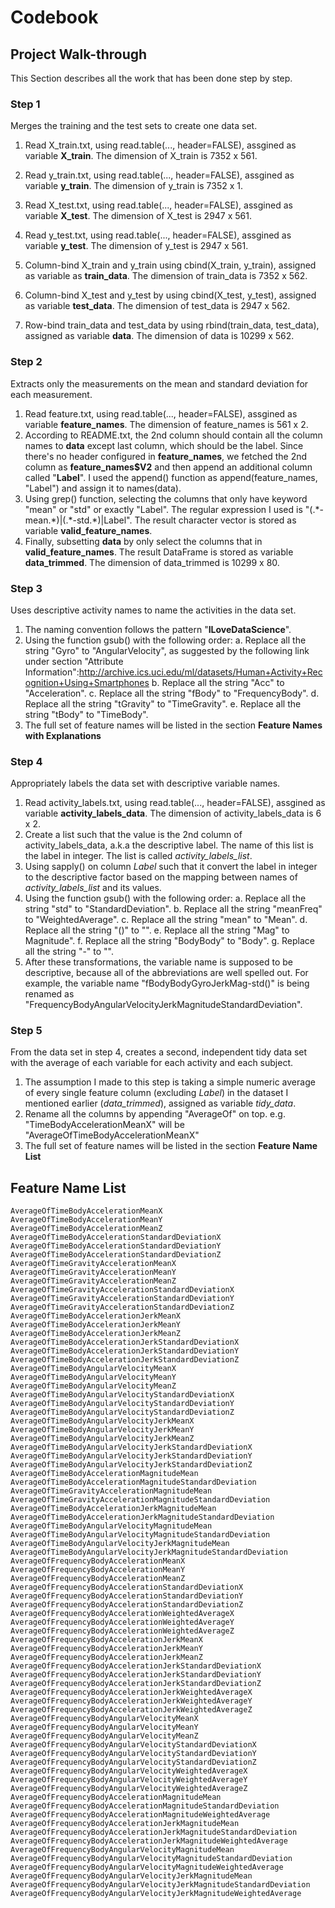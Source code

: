 # Codebook

## Project Walk-through
This Section describes all the work that has been done step by step.

### Step 1
Merges the training and the test sets to create one data set.
1. Read X_train.txt, using read.table(..., header=FALSE), assgined as variable **X_train**. The dimension of X_train is 7352 x 561.
2. Read y_train.txt, using read.table(..., header=FALSE), assgined as variable **y_train**. The dimension of y_train is 7352 x 1.
3. Read X_test.txt,  using read.table(..., header=FALSE), assgined as variable **X_test**. The dimension of X_test is 2947 x 561.
4. Read y_test.txt,  using read.table(..., header=FALSE), assgined as variable **y_test**. The dimension of y_test is 2947 x 561.

5. Column-bind X_train and y_train  using cbind(X_train, y_train), assigned as variable as **train_data**. The dimension of train_data is 7352 x 562.
6. Column-bind X_test and y_test by using cbind(X_test, y_test), assigned as variable **test_data**. The dimension of test_data is 2947 x 562.

7. Row-bind train_data and test_data by using rbind(train_data, test_data), assigned as variable **data**. The dimension of data is 10299 x 562.

### Step 2
Extracts only the measurements on the mean and standard deviation for each measurement.
1. Read feature.txt, using read.table(..., header=FALSE), assgined as variable **feature_names**. The dimension of feature_names is 561 x 2.
2. According to README.txt, the 2nd column should contain all the column names to **data** except last column, which should be the label. Since there's no header configured in **feature_names**, we fetched the 2nd column as **feature_names$V2** and then append an additional column called "**Label**". I used the append() function as append(feature_names, "Label") and assign it to names(data).
3. Using grep() function, selecting the columns that only have keyword "mean" or "std" or exactly "Label". The regular expression I used is "(.\*-mean.\*)|(.\*-std.\*)|Label". The result character vector is stored as variable **valid_feature_names**.
4. Finally, subsetting **data** by only select the columns that in **valid_feature_names**. The result DataFrame is stored as variable **data_trimmed**. The dimension of data_trimmed is 10299 x 80.

### Step 3
Uses descriptive activity names to name the activities in the data set.
1. The naming convention follows the pattern "**ILoveDataScience**".
2. Using the function gsub() with the following order:
	a. Replace all the string "Gyro" to "AngularVelocity", as suggested by the following link  under section "Attribute Information":http://archive.ics.uci.edu/ml/datasets/Human+Activity+Recognition+Using+Smartphones
	b. Replace all the string "Acc" to "Acceleration".
	c. Replace all the string "fBody" to "FrequencyBody".
	d. Replace all the string "tGravity" to "TimeGravity".
	e. Replace all the string "tBody" to "TimeBody".
3. The full set of feature names will be listed in the section **Feature Names with Explanations**

### Step 4
Appropriately labels the data set with descriptive variable names.
1. Read activity_labels.txt, using read.table(..., header=FALSE), assgined as variable **activity_labels_data**. The dimension of activity_labels_data is 6 x 2.
2. Create a list such that the value is the 2nd column of activity_labels_data, a.k.a the descriptive label. The name of this list is the label in integer. The list is called *activity_labels_list*.
3. Using sapply() on column *Label* such that it convert the label in integer to the descriptive factor based on the mapping between names of *activity_labels_list* and its values.
5. Using the function gsub() with the following order:
	a. Replace all the string "std" to "StandardDeviation".
	b. Replace all the string "meanFreq" to "WeightedAverage".
	c. Replace all the string "mean" to "Mean".
	d. Replace all the string "()" to "".
	e. Replace all the string "Mag" to Magnitude".
	f. Replace all the string "BodyBody" to "Body".
	g. Replace all the string "-" to "".
6. After these transformations, the variable name is supposed to be descriptive, because all of the abbreviations are well spelled out. For example, the variable name "fBodyBodyGyroJerkMag-std()" is being renamed as "FrequencyBodyAngularVelocityJerkMagnitudeStandardDeviation".


### Step 5
From the data set in step 4, creates a second, independent tidy data set with the average of each variable for each activity and each subject.
1. The assumption I made to this step is taking a simple numeric average of every single feature column (excluding *Label*) in the dataset I mentioned earlier (*data_trimmed*), assigned as variable *tidy_data*.
2. Rename all the columns by appending "AverageOf" on top. e.g. "TimeBodyAccelerationMeanX" will be "AverageOfTimeBodyAccelerationMeanX"
3. The full set of feature names will be listed in the section **Feature Name List**

## Feature Name List

	AverageOfTimeBodyAccelerationMeanX                                 
	AverageOfTimeBodyAccelerationMeanY                                 
	AverageOfTimeBodyAccelerationMeanZ                                 
	AverageOfTimeBodyAccelerationStandardDeviationX                    
	AverageOfTimeBodyAccelerationStandardDeviationY                    
	AverageOfTimeBodyAccelerationStandardDeviationZ                    
	AverageOfTimeGravityAccelerationMeanX                              
	AverageOfTimeGravityAccelerationMeanY                              
	AverageOfTimeGravityAccelerationMeanZ                              
	AverageOfTimeGravityAccelerationStandardDeviationX                 
	AverageOfTimeGravityAccelerationStandardDeviationY                 
	AverageOfTimeGravityAccelerationStandardDeviationZ                 
	AverageOfTimeBodyAccelerationJerkMeanX                             
	AverageOfTimeBodyAccelerationJerkMeanY                             
	AverageOfTimeBodyAccelerationJerkMeanZ                             
	AverageOfTimeBodyAccelerationJerkStandardDeviationX                
	AverageOfTimeBodyAccelerationJerkStandardDeviationY                
	AverageOfTimeBodyAccelerationJerkStandardDeviationZ                
	AverageOfTimeBodyAngularVelocityMeanX                              
	AverageOfTimeBodyAngularVelocityMeanY                              
	AverageOfTimeBodyAngularVelocityMeanZ                              
	AverageOfTimeBodyAngularVelocityStandardDeviationX                 
	AverageOfTimeBodyAngularVelocityStandardDeviationY                 
	AverageOfTimeBodyAngularVelocityStandardDeviationZ                 
	AverageOfTimeBodyAngularVelocityJerkMeanX                          
	AverageOfTimeBodyAngularVelocityJerkMeanY                          
	AverageOfTimeBodyAngularVelocityJerkMeanZ                          
	AverageOfTimeBodyAngularVelocityJerkStandardDeviationX             
	AverageOfTimeBodyAngularVelocityJerkStandardDeviationY             
	AverageOfTimeBodyAngularVelocityJerkStandardDeviationZ             
	AverageOfTimeBodyAccelerationMagnitudeMean                         
	AverageOfTimeBodyAccelerationMagnitudeStandardDeviation            
	AverageOfTimeGravityAccelerationMagnitudeMean                      
	AverageOfTimeGravityAccelerationMagnitudeStandardDeviation         
	AverageOfTimeBodyAccelerationJerkMagnitudeMean                     
	AverageOfTimeBodyAccelerationJerkMagnitudeStandardDeviation        
	AverageOfTimeBodyAngularVelocityMagnitudeMean                      
	AverageOfTimeBodyAngularVelocityMagnitudeStandardDeviation         
	AverageOfTimeBodyAngularVelocityJerkMagnitudeMean                  
	AverageOfTimeBodyAngularVelocityJerkMagnitudeStandardDeviation     
	AverageOfFrequencyBodyAccelerationMeanX                            
	AverageOfFrequencyBodyAccelerationMeanY                            
	AverageOfFrequencyBodyAccelerationMeanZ                            
	AverageOfFrequencyBodyAccelerationStandardDeviationX               
	AverageOfFrequencyBodyAccelerationStandardDeviationY               
	AverageOfFrequencyBodyAccelerationStandardDeviationZ               
	AverageOfFrequencyBodyAccelerationWeightedAverageX                 
	AverageOfFrequencyBodyAccelerationWeightedAverageY                 
	AverageOfFrequencyBodyAccelerationWeightedAverageZ                 
	AverageOfFrequencyBodyAccelerationJerkMeanX                        
	AverageOfFrequencyBodyAccelerationJerkMeanY                        
	AverageOfFrequencyBodyAccelerationJerkMeanZ                        
	AverageOfFrequencyBodyAccelerationJerkStandardDeviationX           
	AverageOfFrequencyBodyAccelerationJerkStandardDeviationY           
	AverageOfFrequencyBodyAccelerationJerkStandardDeviationZ           
	AverageOfFrequencyBodyAccelerationJerkWeightedAverageX             
	AverageOfFrequencyBodyAccelerationJerkWeightedAverageY             
	AverageOfFrequencyBodyAccelerationJerkWeightedAverageZ             
	AverageOfFrequencyBodyAngularVelocityMeanX                         
	AverageOfFrequencyBodyAngularVelocityMeanY                         
	AverageOfFrequencyBodyAngularVelocityMeanZ                         
	AverageOfFrequencyBodyAngularVelocityStandardDeviationX            
	AverageOfFrequencyBodyAngularVelocityStandardDeviationY            
	AverageOfFrequencyBodyAngularVelocityStandardDeviationZ            
	AverageOfFrequencyBodyAngularVelocityWeightedAverageX              
	AverageOfFrequencyBodyAngularVelocityWeightedAverageY              
	AverageOfFrequencyBodyAngularVelocityWeightedAverageZ              
	AverageOfFrequencyBodyAccelerationMagnitudeMean                    
	AverageOfFrequencyBodyAccelerationMagnitudeStandardDeviation       
	AverageOfFrequencyBodyAccelerationMagnitudeWeightedAverage         
	AverageOfFrequencyBodyAccelerationJerkMagnitudeMean                
	AverageOfFrequencyBodyAccelerationJerkMagnitudeStandardDeviation   
	AverageOfFrequencyBodyAccelerationJerkMagnitudeWeightedAverage     
	AverageOfFrequencyBodyAngularVelocityMagnitudeMean                 
	AverageOfFrequencyBodyAngularVelocityMagnitudeStandardDeviation    
	AverageOfFrequencyBodyAngularVelocityMagnitudeWeightedAverage      
	AverageOfFrequencyBodyAngularVelocityJerkMagnitudeMean             
	AverageOfFrequencyBodyAngularVelocityJerkMagnitudeStandardDeviation
	AverageOfFrequencyBodyAngularVelocityJerkMagnitudeWeightedAverage 
